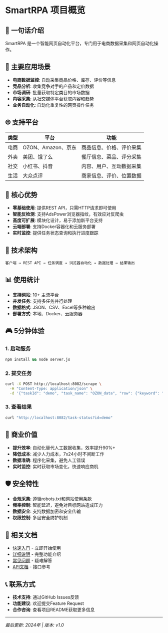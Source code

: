 # SmartRPA 项目概览

## 🎯 一句话介绍
SmartRPA 是一个智能网页自动化平台，专门用于电商数据采集和网页自动化操作。

## 🏢 主要应用场景
- **电商数据监控**: 自动采集商品价格、库存、评价等信息
- **竞品分析**: 收集竞争对手的产品和定价数据
- **市场调研**: 批量获取特定类目的市场数据
- **内容采集**: 从社交媒体平台获取内容和趋势
- **业务自动化**: 自动化重复性的网页操作任务

## 🌐 支持平台
| 类型 | 平台 | 功能 |
|------|------|------|
| 电商 | OZON、Amazon、京东 | 商品信息、价格、评价采集 |
| 外卖 | 美团、饿了么 | 餐厅信息、菜品、评分采集 |
| 社交 | 小红书、抖音 | 内容、用户、互动数据采集 |
| 生活 | 大众点评 | 商家信息、评价、位置数据 |

## 🚀 核心优势
- **零基础使用**: 提供REST API，只需HTTP请求即可使用
- **智能反检测**: 支持AdsPower浏览器指纹，有效应对反爬虫
- **高度可扩展**: 模块化设计，易于添加新平台支持
- **云端部署**: 支持Docker容器化和云服务部署
- **实时监控**: 提供任务状态查询和执行进度跟踪

## 🔧 技术架构
```
客户端 → REST API → 任务调度 → 浏览器自动化 → 数据处理 → 结果输出
```

## 📊 使用统计
- **支持网站**: 10+ 主流平台
- **并发任务**: 支持多任务并行处理
- **数据格式**: JSON、CSV、Excel等多种输出
- **部署方式**: 本地、Docker、云服务器

## 🎮 5分钟体验

### 1. 启动服务
```bash
npm install && node server.js
```

### 2. 提交任务
```bash
curl -X POST http://localhost:8082/scrape \
  -H "Content-Type: application/json" \
  -d '{"taskId": "demo", "task_name": "OZON_data", "row": {"keyword": "手机"}}'
```

### 3. 查看结果
```bash
curl "http://localhost:8082/task-status?id=demo"
```

## 💼 商业价值
- **提升效率**: 自动化替代人工数据收集，效率提升90%+
- **降低成本**: 减少人力成本，7x24小时不间断工作
- **数据准确**: 程序化采集，避免人工错误
- **实时监控**: 实时获取市场变化，快速响应商机

## 🛡️ 安全特性
- **合规采集**: 遵循robots.txt和网站使用条款
- **频率控制**: 智能延迟，避免对目标网站造成压力
- **数据安全**: 支持数据加密和安全传输
- **权限控制**: 多层安全防护机制

## 🔗 相关文档
- [快速入门](./快速入门.md) - 立即开始使用
- [详细说明](./项目说明.md) - 完整功能介绍  
- [常见问题](./FAQ.md) - 疑难解答
- [API文档](./API_REFERENCE.md) - 接口参考

## 📞 联系方式
- **技术支持**: 通过GitHub Issues反馈
- **功能建议**: 欢迎提交Feature Request
- **合作咨询**: 查看项目README获取更多信息

---

*最后更新: 2024年 | 版本: v1.0*